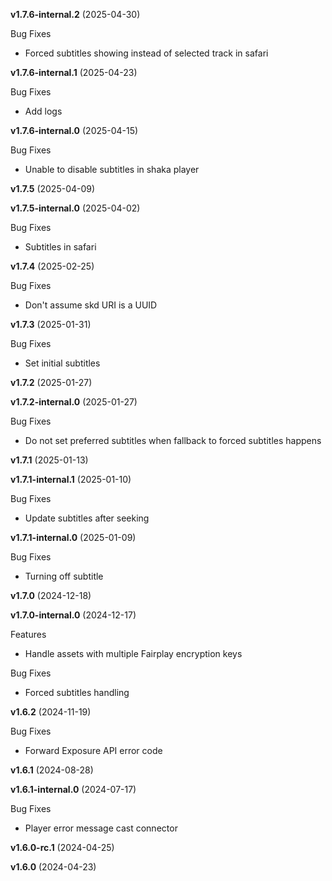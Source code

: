 **v1.7.6-internal.2** (2025-04-30)

Bug Fixes

* Forced subtitles showing instead of selected track in safari

**v1.7.6-internal.1** (2025-04-23)

Bug Fixes

* Add logs

**v1.7.6-internal.0** (2025-04-15)

Bug Fixes

* Unable to disable subtitles in shaka player

**v1.7.5** (2025-04-09)

**v1.7.5-internal.0** (2025-04-02)

Bug Fixes

* Subtitles in safari

**v1.7.4** (2025-02-25)

Bug Fixes

* Don't assume skd URI is a UUID

**v1.7.3** (2025-01-31)

Bug Fixes

* Set initial subtitles

**v1.7.2** (2025-01-27)

**v1.7.2-internal.0** (2025-01-27)

Bug Fixes

* Do not set preferred subtitles when fallback to forced subtitles happens

**v1.7.1** (2025-01-13)

**v1.7.1-internal.1** (2025-01-10)

Bug Fixes

* Update subtitles after seeking

**v1.7.1-internal.0** (2025-01-09)

Bug Fixes

* Turning off subtitle

**v1.7.0** (2024-12-18)

**v1.7.0-internal.0** (2024-12-17)

Features

* Handle assets with multiple Fairplay encryption keys

Bug Fixes

* Forced subtitles handling

**v1.6.2** (2024-11-19)

Bug Fixes

* Forward Exposure API error code

**v1.6.1** (2024-08-28)

**v1.6.1-internal.0** (2024-07-17)

Bug Fixes

* Player error message cast connector

**v1.6.0-rc.1** (2024-04-25)

**v1.6.0** (2024-04-23)

